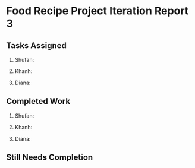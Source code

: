 # Food Recipe Project Iteration Report 3

Tasks Assigned
----------------
1. Shufan:
   
2. Khanh:
   
3. Diana:
   

Completed Work
----------------
1. Shufan:
   
2. Khanh:
   
3. Diana:
   

Still Needs Completion
----------------
